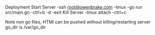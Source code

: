 Deployment
Start Server
    -ssh root@owenbrake.com
    -tmux
    -go run src/main.go
    -ctrl+b
    -d
    -exit
Kill Server
    -tmux attach
    -ctrl+c

Note
non go files, HTMl can be pushed without killing/restarting server
go_dir is /var/go_dir